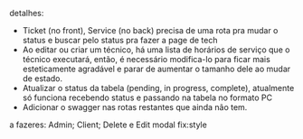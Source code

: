 detalhes:

- Ticket (no front), Service (no back) precisa de uma rota pra mudar o status e buscar pelo status pra fazer a page de tech
- Ao editar ou criar um técnico, há uma lista de horários de serviço que o técnico executará, então, é necessário
  modifica-lo para ficar mais esteticamente agradável e parar de aumentar o tamanho dele ao mudar de estado.
- Atualizar o status da tabela (pending, in progress, complete), atualmente só funciona recebendo status e passando
  na tabela no formato PC
- Adicionar o swagger nas rotas restantes que ainda não tem.

a fazeres:
Admin; Client; Delete e Edit modal fix:style
